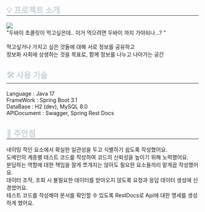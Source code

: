 <div align= "center">
    </div>
    <div style="text-align:left;">   
    <div style="font-weight: 700; font-size: 15px; text-align: left; color: #c9d1d9;">  </div> 
    </div>
    <div style="text-align:left;"> 
        <h2 style="border-bottom: 1px solid #21262d; color: #c9d1d9;"> 💡 프로젝트 소개 </h2> 
    <div style="margin: ; text-align: left;" "text-align: left;">
    <img src="https://github.com/khmgobe/have-it-backend/assets/98224004/89bf9aa1-d712-437d-b85b-a3f8a40992e3"> <br>
      "두바이 초콜릿이 먹고싶은데.. 이거 먹으려면 두바이 까지 가야되나...? " <br>
<br>
    먹고싶거나 가지고 싶은 것들에 대해  
    서로 정보를 공유하고 <br> 정보화 사회에 
    상생하는 것을 목표로, 함께 정보를 나누고 나아가는 공간 <br>
    </div>
    <div style="font-weight: 700; font-size: 15px; text-align: left; color: #c9d1d9;">  </div> 
    </div>
    <h2 style="border-bottom: 1px solid #21262d; color: #c9d1d9;"> 🛠️ 사용 기술  </h2>
    <div style="margin: ; text-align: left;" "text-align: left;">
    Language : Java 17 <br>
    FrameWork : Spring Boot 3.1 <br>
    DataBase : H2 (dev), MySQL 8.0 <br>
    APIDocument : Swagger, Spring Rest Docs 
    </div>
    <div style="text-align: left;">
    <h2 style="border-bottom: 1px solid #21262d; color: #c9d1d9;"> 🤔 주안점 </h2>
      네이밍 적인 요소에서 확실한 일관성을 두고 식별하기 쉽도록 작성했어요. <br>
      도메인의 계층별 테스트 코드를 작성하여 코드의 신뢰성을 높이기 위해 노력했어요. <br>
      분담하는 역할에 대한 책임을 잘게 쪼개지는 않아도 필요한 요소들끼리 맡게끔 작성했어요. <br>
      데이터 조작, 조회 시 불필요한 데이터를 받아오지 않도록 요청과 응답 데이터 생성에 신경썼어요. <br>
      테스트 코드를 작성해야 문서를 확인할 수 있도록 RestDocs로 Api에 대한 명세를 생성하게 했어요.
          </div> 
    </div>
    <br>
           
           
           
